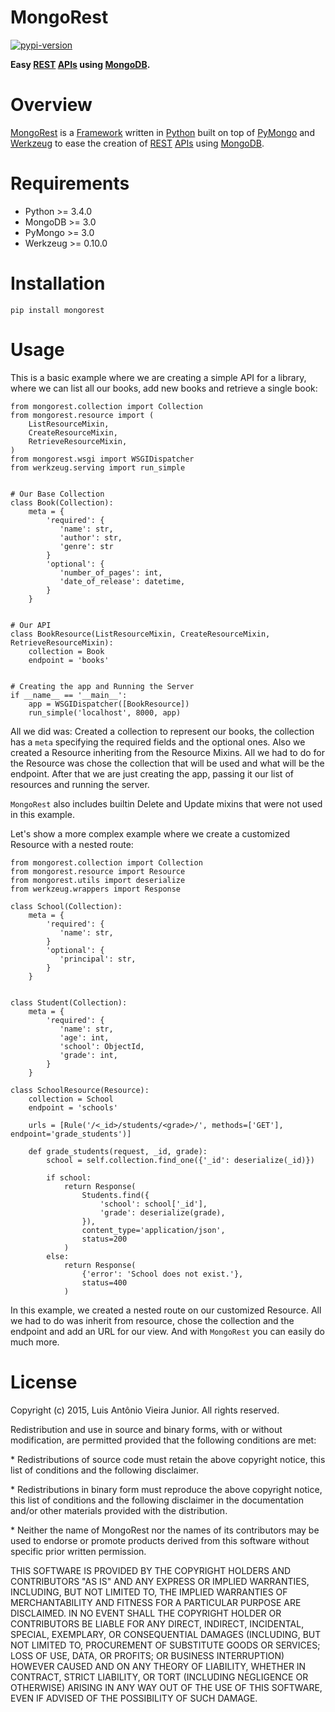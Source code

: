 # MongoRest

[![pypi-version]][pypi]

**Easy [REST][rest] [APIs][api] using [MongoDB][mongodb].**

# Overview

[MongoRest][mongorest] is a [Framework][framework] written in [Python][python] built on top of [PyMongo][pymongo] and [Werkzeug][werkzeug] to ease the creation of [REST][rest] [APIs][api] using [MongoDB][mongodb].


# Requirements

* Python >= 3.4.0
* MongoDB >= 3.0
* PyMongo >= 3.0
* Werkzeug >= 0.10.0

# Installation

    pip install mongorest
    
# Usage

This is a basic example where we are creating a simple API for a library, where we can list all our books, add new books and retrieve a single book:

    from mongorest.collection import Collection
    from mongorest.resource import (
        ListResourceMixin,
        CreateResourceMixin,
        RetrieveResourceMixin,
    )
    from mongorest.wsgi import WSGIDispatcher
    from werkzeug.serving import run_simple


    # Our Base Collection
    class Book(Collection):
        meta = {
            'required': {
               'name': str,
               'author': str,
               'genre': str
            }
            'optional': {
               'number_of_pages': int,
               'date_of_release': datetime,
            }
        }
        
    
    # Our API
    class BookResource(ListResourceMixin, CreateResourceMixin, RetrieveResourceMixin):
        collection = Book
        endpoint = 'books'
        
    
    # Creating the app and Running the Server
    if __name__ == '__main__':
        app = WSGIDispatcher([BookResource])
        run_simple('localhost', 8000, app)
    
All we did was: Created a collection to represent our books, the collection has a `meta` specifying the required fields and the optional ones.
Also we created a Resource inheriting from the Resource Mixins. All we had to do for the Resource was chose the collection that will be used and what will be the endpoint.
After that we are just creating the app, passing it our list of resources and running the server.

`MongoRest` also includes builtin Delete and Update mixins that were not used in this example.


Let's show a more complex example where we create a customized Resource with a nested route:

    from mongorest.collection import Collection
    from mongorest.resource import Resource
    from mongorest.utils import deserialize
    from werkzeug.wrappers import Response
    
    class School(Collection):
        meta = {
            'required': {
               'name': str,
            }
            'optional': {
               'principal': str,
            }
        }
        
        
    class Student(Collection):
        meta = {
            'required': {
               'name': str,
               'age': int,
               'school': ObjectId,
               'grade': int,
            }
        }
    
    class SchoolResource(Resource):
        collection = School
        endpoint = 'schools'
        
        urls = [Rule('/<_id>/students/<grade>/', methods=['GET'], endpoint='grade_students')]
        
        def grade_students(request, _id, grade):
            school = self.collection.find_one({'_id': deserialize(_id)})
            
            if school:
                return Response(
                    Students.find({
                        'school': school['_id'],
                        'grade': deserialize(grade),
                    }),
                    content_type='application/json',
                    status=200
                )
            else:
                return Response(
                    {'error': 'School does not exist.'},
                    status=400
                )
        
In this example, we created a nested route on our customized Resource. All we had to do was inherit from resource, chose the collection and the endpoint and add an URL for our view.
And with `MongoRest` you can easily do much more.
    
    
    
# License

Copyright (c) 2015, Luis Antônio Vieira Junior.
All rights reserved.

Redistribution and use in source and binary forms, with or without
modification, are permitted provided that the following conditions are met:

\*  Redistributions of source code must retain the above copyright notice, this
    list of conditions and the following disclaimer.

\*  Redistributions in binary form must reproduce the above copyright notice,
    this list of conditions and the following disclaimer in the documentation
    and/or other materials provided with the distribution.

\*  Neither the name of MongoRest nor the names of its
    contributors may be used to endorse or promote products derived from
    this software without specific prior written permission.

THIS SOFTWARE IS PROVIDED BY THE COPYRIGHT HOLDERS AND CONTRIBUTORS "AS IS"
AND ANY EXPRESS OR IMPLIED WARRANTIES, INCLUDING, BUT NOT LIMITED TO, THE
IMPLIED WARRANTIES OF MERCHANTABILITY AND FITNESS FOR A PARTICULAR PURPOSE ARE
DISCLAIMED. IN NO EVENT SHALL THE COPYRIGHT HOLDER OR CONTRIBUTORS BE LIABLE
FOR ANY DIRECT, INDIRECT, INCIDENTAL, SPECIAL, EXEMPLARY, OR CONSEQUENTIAL
DAMAGES (INCLUDING, BUT NOT LIMITED TO, PROCUREMENT OF SUBSTITUTE GOODS OR
SERVICES; LOSS OF USE, DATA, OR PROFITS; OR BUSINESS INTERRUPTION) HOWEVER
CAUSED AND ON ANY THEORY OF LIABILITY, WHETHER IN CONTRACT, STRICT LIABILITY,
OR TORT (INCLUDING NEGLIGENCE OR OTHERWISE) ARISING IN ANY WAY OUT OF THE USE
OF THIS SOFTWARE, EVEN IF ADVISED OF THE POSSIBILITY OF SUCH DAMAGE.

[pypi-version]: https://pypip.in/version/mongorest/badge.svg
[pypi]: https://pypi.python.org/pypi/mongorest

[rest]: https://en.wikipedia.org/wiki/Rest
[api]: https://en.wikipedia.org/wiki/Application_programming_interface
[mongodb]: https://www.mongodb.org/

[mongorest]: https://github.com/lvieirajr/mongorest/
[framework]: https://en.wikipedia.org/wiki/Software_framework
[python]: https://www.python.org/
[pymongo]: https://github.com/mongodb/mongo-python-driver/ 
[werkzeug]: http://werkzeug.pocoo.org/
